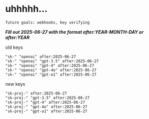 # uhhhhh...

`future goals: webhooks, key verifying`



***Fill out 2025-06-27 with the format after:YEAR-MONTH-DAY or after:YEAR***

old keys
```
"sk-" "openai" after:2025-06-27
"sk-" "openai" "gpt-3.5" after:2025-06-27
"sk-" "openai" "gpt-4" after:2025-06-27
"sk-" "openai" "gpt-4o" after:2025-06-27
"sk-" "openai" "gpt-o1" after:2025-06-27
```

new keys
```
"sk-proj-" after:2025-06-27
"sk-proj-" "gpt-3.5" after:2025-06-27
"sk-proj-" "gpt-4" after:2025-06-27
"sk-proj-" "gpt-4o" after:2025-06-27
"sk-proj-" "gpt-o1" after:2025-06-27
```

